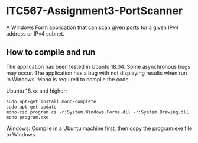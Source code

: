 # ITC567-Assignment3-PortScanner
A Windows Form application that can scan given ports for a given IPv4 address or IPv4 subnet.

## How to compile and run

The application has been tested in Ubuntu 18.04. Some asynchronous bugs may occur.
The application has a bug with not displaying results when run in Windows.
Mono is required to compile the code.

Ubuntu 18.xx and higher:
```
sudo apt-get install mono-complete
sudo apt-get update
mono-csc program.cs -r:System.Windows.Forms.dll -r:System.Drawing.dll
mono program.exe
```

Windows:
Compile in a Ubuntu machine first, then copy the program.exe file to Windows.
